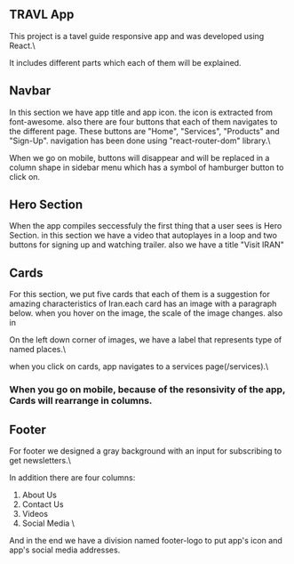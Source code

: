 ## TRAVL App

This project is a tavel guide responsive app and was developed using React.\

It includes different parts which each of them will be explained.

## Navbar

In this section we have app title and app icon. the icon is extracted from font-awesome. also there are four buttons that each of them navigates to the different page. These buttons are "Home", "Services", "Products" and "Sign-Up". navigation has been done using "react-router-dom" library.\

When we go on mobile, buttons will disappear and will be replaced in a column shape in sidebar menu which has a symbol of hamburger button to click on.

## Hero Section

When the app compiles seccessfuly the first thing that a user sees is Hero Section. in this section we have a video that autoplayes in a loop and two buttons for signing up and watching trailer. also we have a title "Visit IRAN"

## Cards

For this section, we put five cards that each of them is a suggestion for amazing characteristics of Iran.each card has an image with a paragraph below. when you hover on the image, the scale of the image changes. also in

On the left down corner of images, we have a label that represents type of named places.\

when you click on cards, app navigates to a services page(/services).\

### When you go on mobile, because of the resonsivity of the app, Cards will rearrange in columns.

## Footer

For footer we designed a gray background with an input for subscribing to get newsletters.\

In addition there are four columns:

1. About Us
2. Contact Us
3. Videos
4. Social Media \

And in the end we have a division named footer-logo to put app's icon and app's social media addresses.

##
